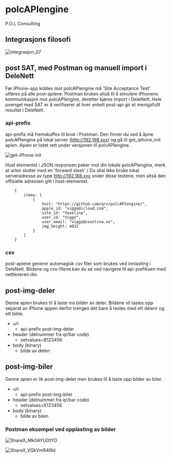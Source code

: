 # polcAPIengine 
P.O.L Consulting

## Integrasjons filosofi
![integrasjon_07](https://user-images.githubusercontent.com/16031302/198845916-c8b893d6-43c5-4454-9e49-5d5c8627ca21.png)


## post SAT, med Postman og manuell import i DeleNett
Før iPhone-app kobles mot polcAPIengine må 'Site Acceptance Test' utføres på alle post-apiene.
Postman brukes altså til å simulere iPhonens kommunikasjon mot polcAPIengine, deretter kjøres import i DeleNett. Hele poenget med SAT er å verifiserer at hver enkelt post-api gir et menigsfullt resultat i DeleNett.

### api-prefix
api-prefix må fremskaffes til bruk i Postman.  Den finner du ved å åpne polcAPIengine på lokal server (http://192.168.xxx) og gå til get_iphone_init apien.  Apien er listet rett under versjonen til polcAPIengine. 

![get-iPhone init](https://user-images.githubusercontent.com/16031302/198873801-f9ae04c6-8857-4139-846d-b60ee1766bc7.png)

Host elementet i JSON responsen peker mot din lokale polcAPIengine, merk at urlen slutter med en 'forward slash' /  Du skal ikke bruke lokal serveradresse av type http://192.168.xxx under disse testene, men altså den offisielle adressen gitt i host-elementet.
```
    {
        items: [
            {
                host: "https://github.com/qrv/polcAPIengine/",
                apple_id: "viggo@icloud.com",
                site_id: "Vazelina",
                user_id: "Viggo",
                user_email: "viggo@vazelina.no",
                img_height: 4032
            }
        ]
    }
```

### csv
post-apiene generer automagisk csv filer som brukes ved innlasting i DeleNett.  Bildene og csv-filene kan du se ved navigere til api-prefiksen med nettleseren din.



## post-img-deler 
Denne apien brukes til å laste inn bilder av deler.  Bildene vil lastes opp separat av iPhone appen derfor trenges det bare å testes med ett delenr og ett bilde.
  - url
    - api-prefix post-img-deler
  - header (delnummer fra qr/bar code)
    - setvalues=B123456
  - body (binary)
    - bilde av delen

## post-img-biler
Denne apien er lik post-img-deler men brukes til å laste opp bilder av biler.
  - url
    - api-prefix post-img-biler
  - header (delnummer fra qr/bar code)
    - setvalues=X123456
  - body (binary)
    - bilde av bilen

### Postman eksempel ved opplasting av bilder
![ShareX_Mk0AYUDtYO](https://user-images.githubusercontent.com/16031302/198852505-9ebe6d12-43d9-4798-8fdc-1beb07b8fd86.png)

![ShareX_VQkVmR4l9d](https://user-images.githubusercontent.com/16031302/198852516-323d1507-23a4-4539-a11a-ca695eb748b7.png)


